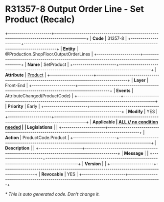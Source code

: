 ﻿---
erp.type: front-end-business-rule
erp.entity: Production.ShopFloor.OutputOrderLines
---

# R31357-8 Output Order Line - Set Product (Recalc)
+----------------------+----------------------------------------------------------------------------------------------+
| **Code**             | 31357-8                                                                                      |
+----------------------+----------------------------------------------------------------------------------------------+
| **Entity**           | @Production.ShopFloor.OutputOrderLines                                                       |
+----------------------+----------------------------------------------------------------------------------------------+
| **Name**             | SetProduct                                                                                   |
+----------------------+----------------------------------------------------------------------------------------------+
| **Attribute**        | [Product](../entities/Production.ShopFloor.OutputOrderLines.md#product)                      |
+----------------------+----------------------------------------------------------------------------------------------+
| **Layer**            | Front-End                                                                                    |
+----------------------+----------------------------------------------------------------------------------------------+
| **Events**           | AttributeChanged(ProductCode)                                                                |
+----------------------+----------------------------------------------------------------------------------------------+
| **Priority**         | Early                                                                                        |
+----------------------+----------------------------------------------------------------------------------------------+
| **Modify**           | YES                                                                                          |
+----------------------+----------------------------------------------------------------------------------------------+
| **Applicable         | [ALL // no condition needed](xref:applicable-legislations)                                   |
| Legislations**       |                                                                                              |
+----------------------+----------------------------------------------------------------------------------------------+
| **Action**           | ProductCode.Product                                                                          |
+----------------------+----------------------------------------------------------------------------------------------+
| **Description**      |                                                                                              |
+----------------------+----------------------------------------------------------------------------------------------+
| **Message**          |                                                                                              |
+----------------------+----------------------------------------------------------------------------------------------+
| **Version**          |                                                                                              |
+----------------------+----------------------------------------------------------------------------------------------+
| **Revocable**        | YES                                                                                          |
+----------------------+----------------------------------------------------------------------------------------------+

*\* This is auto generated code. Don't change it.*
